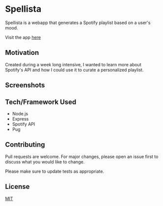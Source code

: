 # Spellista

Spellista is a webapp that generates a Spotify playlist based on a user's mood.

Visit the app [here](https://spellista.herokuapp.com)

## Motivation

Created during a week long intensive, I wanted to learn more about Spotify's API and how I could use it to curate a personalized playlist.

## Screenshots

## Tech/Framework Used

- Node.js
- Express
- Spotify API
- Pug


## Contributing
Pull requests are welcome. For major changes, please open an issue first to discuss what you would like to change.

Please make sure to update tests as appropriate.

## License
[MIT](https://choosealicense.com/licenses/mit/)
